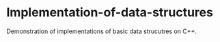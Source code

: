 # Implementation-of-data-structures
Demonstration of implementations of basic data strucutres on C++.
